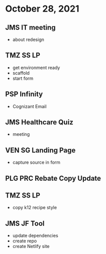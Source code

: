 # October 28, 2021

## JMS IT meeting
- about redesign

## TMZ SS LP
- get environment ready
- scaffold
- start form

## PSP Infinity
- Cognizant Email

## JMS Healthcare Quiz
- meeting

## VEN SG Landing Page
- capture source in form

## PLG PRC Rebate Copy Update

## TMZ SS LP
- copy k12 recipe style

## JMS JF Tool
- update dependencies
- create repo
- create Netlify site